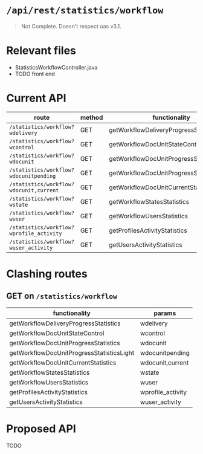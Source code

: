 # `/api/rest/statistics/workflow`
> Not Complete.
> Doesn't respect oas v3.1.

# Relevant files
- StatisticsWorkflowController.java
- TODO front end

# Current API
|route|method|functionality|
|-|-|-|
|`/statistics/workflow?wdelivery`|GET|getWorkflowDeliveryProgressStatistics|
|`/statistics/workflow?wcontrol`|GET|getWorkflowDocUnitStateControl|
|`/statistics/workflow?wdocunit`|GET|getWorkflowDocUnitProgressStatistics|
|`/statistics/workflow?wdocunitpending`|GET|getWorkflowDocUnitProgressStatisticsLight|
|`/statistics/workflow?wdocunit,current`|GET|getWorkflowDocUnitCurrentStatistics|
|`/statistics/workflow?wstate`|GET|getWorkflowStatesStatistics|
|`/statistics/workflow?wuser`|GET|getWorkflowUsersStatistics|
|`/statistics/workflow?wprofile_activity`|GET|getProfilesActivityStatistics|
|`/statistics/workflow?wuser_activity`|GET|getUsersActivityStatistics|

# Clashing routes

## GET on `/statistics/workflow`
|functionality|params|
|-|-|
|getWorkflowDeliveryProgressStatistics|wdelivery|
|getWorkflowDocUnitStateControl|wcontrol|
|getWorkflowDocUnitProgressStatistics|wdocunit|
|getWorkflowDocUnitProgressStatisticsLight|wdocunitpending|
|getWorkflowDocUnitCurrentStatistics|wdocunit,current|
|getWorkflowStatesStatistics|wstate|
|getWorkflowUsersStatistics|wuser|
|getProfilesActivityStatistics|wprofile_activity|
|getUsersActivityStatistics|wuser_activity|

# Proposed API
TODO